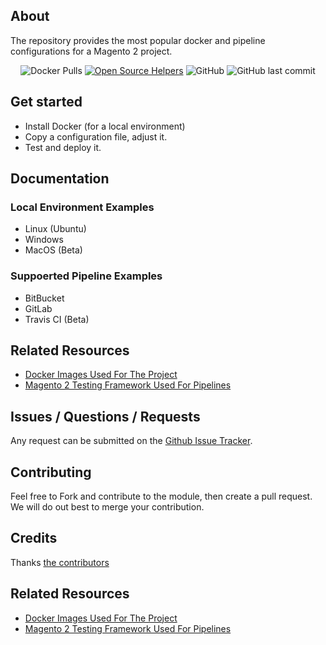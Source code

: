 ## About
The repository provides the most popular docker and pipeline configurations for a Magento 2 project.

<p align="center">
<img alt="Docker Pulls" src="https://img.shields.io/docker/pulls/sashas777/magento-php">
<a href="https://www.codetriage.com/sashas777/magento-docker-pipelines"><img src="https://www.codetriage.com/sashas777/magento-docker-pipelines/badges/users.svg" alt="Open Source Helpers" /></a>
<img alt="GitHub" src="https://img.shields.io/github/license/sashas777/magento-docker-pipelines">
<img alt="GitHub last commit" src="https://img.shields.io/github/last-commit/sashas777/magento-docker">
</p>

## Get started

- Install Docker (for a local environment)
- Copy a configuration file, adjust it.
- Test and deploy it.

## Documentation

### Local Environment Examples

- Linux (Ubuntu)
- Windows
- MacOS (Beta)

### Suppoerted Pipeline Examples

- BitBucket
- GitLab
- Travis CI (Beta)
 
## Related Resources

- [Docker Images Used For The Project](https://github.com/sashas777/magento-docker)
- [Magento 2 Testing Framework Used For Pipelines](https://github.com/sashas777/magento2-testing-framework)

## Issues / Questions / Requests

Any request can be submitted on the [Github Issue Tracker](https://github.com/sashas777/magento-docker-pipelines/issues).

## Contributing

 Feel free to Fork and contribute to the module, then create a pull request. We will do out best to merge your contribution.

## Credits

Thanks [the contributors](https://github.com/sashas777/magento-docker-pipelines/graphs/contributors)

## Related Resources

- [Docker Images Used For The Project](https://github.com/sashas777/magento-docker)
- [Magento 2 Testing Framework Used For Pipelines](https://github.com/sashas777/magento2-testing-framework)
